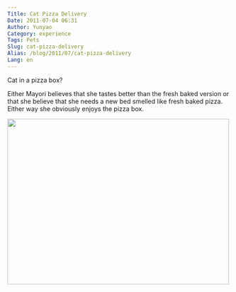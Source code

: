 ```yaml
---
Title: Cat Pizza Delivery
Date: 2011-07-04 06:31
Author: Yunyao
Category: experience
Tags: Pets
Slug: cat-pizza-delivery
Alias: /blog/2011/07/cat-pizza-delivery
Lang: en
---
```


Cat in a pizza box?

Either Mayori believes that she tastes better than the fresh baked version or that she believe that she needs a new bed smelled like fresh baked pizza. Either way she obviously enjoys the pizza box. 

<img src="http://farm7.static.flickr.com/6032/5900257594_e659867ea4.jpg" width="500" height="375" />

 
